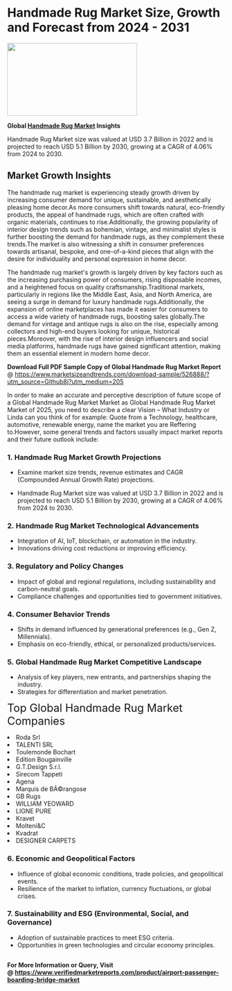 <H1>Handmade Rug Market Size, Growth and Forecast from 2024 - 2031</H1><img class="aligncenter size-medium wp-image-584254" src="https://thirdeyenews.in/wp-content/uploads/2024/09/Global-Market-Research-300x168.jpeg" alt="" width="300" height="168" /><p><strong>Global&nbsp;<a href="https://www.marketsizeandtrends.com/download-sample/526888/?utm_source=Github8j?utm_medium=205">Handmade Rug Market</a> Insights</strong></p><p>Handmade Rug Market size was valued at USD 3.7 Billion in 2022 and is projected to reach USD 5.1 Billion by 2030, growing at a CAGR of 4.06% from 2024 to 2030.</p><p><h2>Market Growth Insights</h2> <p>The handmade rug market is experiencing steady growth driven by increasing consumer demand for unique, sustainable, and aesthetically pleasing home decor.As more consumers shift towards natural, eco-friendly products, the appeal of handmade rugs, which are often crafted with organic materials, continues to rise.Additionally, the growing popularity of interior design trends such as bohemian, vintage, and minimalist styles is further boosting the demand for handmade rugs, as they complement these trends.The market is also witnessing a shift in consumer preferences towards artisanal, bespoke, and one-of-a-kind pieces that align with the desire for individuality and personal expression in home decor.</p> <p>The handmade rug market's growth is largely driven by key factors such as the increasing purchasing power of consumers, rising disposable incomes, and a heightened focus on quality craftsmanship.Traditional markets, particularly in regions like the Middle East, Asia, and North America, are seeing a surge in demand for luxury handmade rugs.Additionally, the expansion of online marketplaces has made it easier for consumers to access a wide variety of handmade rugs, boosting sales globally.The demand for vintage and antique rugs is also on the rise, especially among collectors and high-end buyers looking for unique, historical pieces.Moreover, with the rise of interior design influencers and social media platforms, handmade rugs have gained significant attention, making them an essential element in modern home decor.</p> <p><span class=""><strong>Download Full PDF Sample Copy of Global Handmade Rug Market Report</strong> @ <a href="https://www.marketsizeandtrends.com/download-sample/526888/?utm_source=Github8j?utm_medium=205" target="_blank">https://www.marketsizeandtrends.com/download-sample/526888/?utm_source=Github8j?utm_medium=205</a></span></p><p>In order to make an accurate and perceptive description of future scope of a Global&nbsp;Handmade Rug Market Market as Global&nbsp;Handmade Rug Market Market of 2025, you need to describe a clear Vision &ndash; What Industry or Linda can you think of for example: Quote from a Technology, healthcare, automotive, renewable energy, name the market you are Reffering to.However, some general trends and factors usually impact market reports and their future outlook include:</p><h3>1.&nbsp;<strong>Handmade Rug Market Growth Projections</strong></h3><ul><li>Examine market size trends, revenue estimates and CAGR (Compounded Annual Growth Rate) projections.</li><li><p>Handmade Rug Market size was valued at USD 3.7 Billion in 2022 and is projected to reach USD 5.1 Billion by 2030, growing at a CAGR of 4.06% from 2024 to 2030.</p></li></ul><h3>2.&nbsp;<strong>Handmade Rug Market Technological Advancements</strong></h3><ul><li>Integration of AI, IoT, blockchain, or automation in the industry.</li><li>Innovations driving cost reductions or improving efficiency.</li></ul><h3>3.&nbsp;<strong>Regulatory and Policy Changes</strong></h3><ul><li>Impact of global and regional regulations, including sustainability and carbon-neutral goals.</li><li>Compliance challenges and opportunities tied to government initiatives.</li></ul><h3>4.&nbsp;<strong>Consumer Behavior Trends</strong></h3><ul><li>Shifts in demand influenced by generational preferences (e.g., Gen Z, Millennials).</li><li>Emphasis on eco-friendly, ethical, or personalized products/services.</li></ul><h3>5.&nbsp;<strong>Global Handmade Rug Market Competitive Landscape</strong></h3><ul><li>Analysis of key players, new entrants, and partnerships shaping the industry.</li><li>Strategies for differentiation and market penetration.</li></ul><p data-pm-slice="1 1 []"><span style="color: inherit; font-family: inherit; font-size: 25px;">Top Global Handmade Rug Market Companies</span></p><div class="" data-test-id=""><p><li>Roda Srl</li><li> TALENTI SRL</li><li> Toulemonde Bochart</li><li> Edition Bougainville</li><li> G.T.Design S.r.l.</li><li> Sirecom Tappeti</li><li> Agena</li><li> Marquis de BÃ©rangose</li><li> GB Rugs</li><li> WILLIAM YEOWARD</li><li> LIGNE PURE</li><li> Kravet</li><li> Molteni&C</li><li> Kvadrat</li><li> DESIGNER CARPETS</li></p></div><h3>6.&nbsp;<strong>Economic and Geopolitical Factors</strong></h3><ul><li>Influence of global economic conditions, trade policies, and geopolitical events.</li><li>Resilience of the market to inflation, currency fluctuations, or global crises.</li></ul><h3>7.&nbsp;<strong>Sustainability and ESG (Environmental, Social, and Governance)</strong></h3><ul><li>Adoption of sustainable practices to meet ESG criteria.</li><li>Opportunities in green technologies and circular economy principles.</li></ul><h2><strong style="font-size: 14px;">For More Information or Query, Visit @&nbsp;</strong><a style="background-color: #ffffff; font-size: 14px;" href="https://www.marketsizeandtrends.com/report/handmade-rug-market/" target="_blank">https://www.verifiedmarketreports.com/product/airport-passenger-boarding-bridge-market</a></h2>